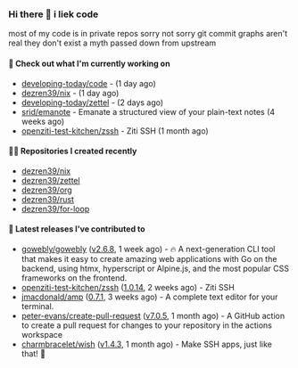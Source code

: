 ### Hi there 👋 i liek code
most of my code is in private repos sorry not sorry git commit graphs aren't real they don't exist a myth passed down from upstream

#### 👷 Check out what I'm currently working on

- [developing-today/code](https://github.com/developing-today/code) -  (1 day ago)
- [dezren39/nix](https://github.com/dezren39/nix) -  (1 day ago)
- [developing-today/zettel](https://github.com/developing-today/zettel) -  (2 days ago)
- [srid/emanote](https://github.com/srid/emanote) - Emanate a structured view of your plain-text notes (4 weeks ago)
- [openziti-test-kitchen/zssh](https://github.com/openziti-test-kitchen/zssh) - Ziti SSH (1 month ago)

#### 👨‍💻 Repositories I created recently

- [dezren39/nix](https://github.com/dezren39/nix)
- [dezren39/zettel](https://github.com/dezren39/zettel)
- [dezren39/org](https://github.com/dezren39/org)
- [dezren39/rust](https://github.com/dezren39/rust)
- [dezren39/for-loop](https://github.com/dezren39/for-loop)

#### 🚀 Latest releases I've contributed to

- [gowebly/gowebly](https://github.com/gowebly/gowebly) ([v2.6.8](https://github.com/gowebly/gowebly/releases/tag/v2.6.8), 1 week ago) - 🔥 A next-generation CLI tool that makes it easy to create amazing web applications with Go on the backend, using htmx, hyperscript or Alpine.js, and the most popular CSS frameworks on the frontend.
- [openziti-test-kitchen/zssh](https://github.com/openziti-test-kitchen/zssh) ([1.0.14](https://github.com/openziti-test-kitchen/zssh/releases/tag/1.0.14), 2 weeks ago) - Ziti SSH
- [jmacdonald/amp](https://github.com/jmacdonald/amp) ([0.7.1](https://github.com/jmacdonald/amp/releases/tag/0.7.1), 3 weeks ago) - A complete text editor for your terminal.
- [peter-evans/create-pull-request](https://github.com/peter-evans/create-pull-request) ([v7.0.5](https://github.com/peter-evans/create-pull-request/releases/tag/v7.0.5), 1 month ago) - A GitHub action to create a pull request for changes to your repository in the actions workspace
- [charmbracelet/wish](https://github.com/charmbracelet/wish) ([v1.4.3](https://github.com/charmbracelet/wish/releases/tag/v1.4.3), 1 month ago) - Make SSH apps, just like that! 💫
